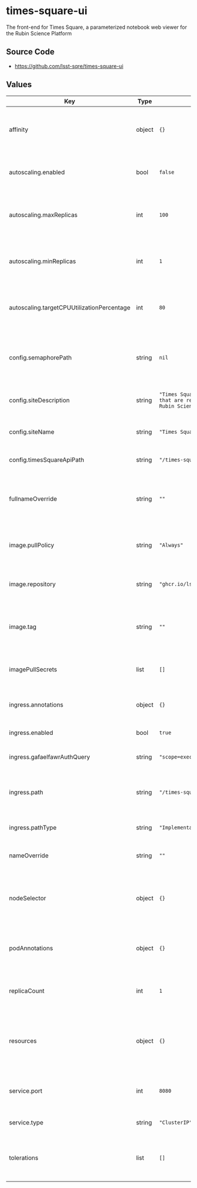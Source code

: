 # times-square-ui

The front-end for Times Square, a parameterized notebook web viewer for the Rubin Science Platform

## Source Code

* <https://github.com/lsst-sqre/times-square-ui>

## Values

| Key | Type | Default | Description |
|-----|------|---------|-------------|
| affinity | object | `{}` | Affinity rules for the times-square-ui deployment pod |
| autoscaling.enabled | bool | `false` | Enable autoscaling of times-square-ui deployment |
| autoscaling.maxReplicas | int | `100` | Maximum number of times-square-ui deployment pods |
| autoscaling.minReplicas | int | `1` | Minimum number of times-square-ui deployment pods |
| autoscaling.targetCPUUtilizationPercentage | int | `80` | Target CPU utilization of times-square-ui deployment pods |
| config.semaphorePath | string | `nil` | Semaphore API URL path (default is no Semaphore integration) |
| config.siteDescription | string | `"Times Square hosts Jupyter Notebooks that are rendered on the fly on the Rubin Science Platform."` | Description, used in HTML metadata |
| config.siteName | string | `"Times Square"` | Name, used in the HTML header |
| config.timesSquareApiPath | string | `"/times-square/api"` | Times Square API URL path |
| fullnameOverride | string | `""` | Override the full name for resources (includes the release name) |
| image.pullPolicy | string | `"Always"` | Pull policy for the times-square-ui image |
| image.repository | string | `"ghcr.io/lsst-sqre/times-square-ui"` | Image to use in the times-square-ui deployment |
| image.tag | string | `""` | Overrides the image tag whose default is the chart appVersion. |
| imagePullSecrets | list | `[]` | Secret names to use for all Docker pulls |
| ingress.annotations | object | `{}` | Additional annotations for the ingress rule |
| ingress.enabled | bool | `true` | Create an ingress resource |
| ingress.gafaelfawrAuthQuery | string | `"scope=exec:notebook&auth_type=basic"` | Gafaelfawr auth query string |
| ingress.path | string | `"/times-square"` | URL path to dispatch to the times-square-ui deployment pod |
| ingress.pathType | string | `"ImplementationSpecific"` | Path type for the ingress rule |
| nameOverride | string | `""` | Override the base name for resources |
| nodeSelector | object | `{}` | Node selection rules for the times-square-ui deployment pod |
| podAnnotations | object | `{}` | Annotations for the times-square-ui deployment pod |
| replicaCount | int | `1` | Number of web deployment pods to start |
| resources | object | `{}` | Resource limits and requests for the times-square-ui deployment pod |
| service.port | int | `8080` | Port of the service to create and map to the ingress |
| service.type | string | `"ClusterIP"` | Type of service to create |
| tolerations | list | `[]` | Tolerations for the times-square-ui deployment pod |
